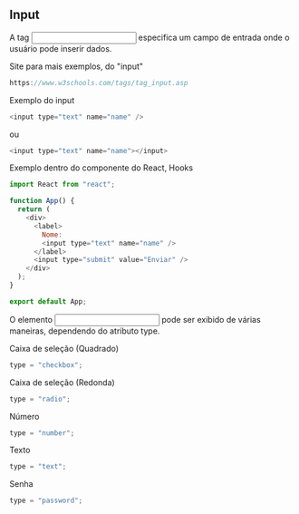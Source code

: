 ## Input

A tag <input> especifica um campo de entrada onde o usuário pode inserir dados.

Site para mais exemplos, do "input"

```js
https://www.w3schools.com/tags/tag_input.asp
```

Exemplo do input

```js
<input type="text" name="name" />
```

ou

```js
<input type="text" name="name"></input>
```

Exemplo dentro do componente do React, Hooks

```js
import React from "react";

function App() {
  return (
    <div>
      <label>
        Nome:
        <input type="text" name="name" />
      </label>
      <input type="submit" value="Enviar" />
    </div>
  );
}

export default App;
```

O elemento <input> pode ser exibido de várias maneiras, dependendo do atributo type.

Caixa de seleção (Quadrado)

```js
type = "checkbox";
```

Caixa de seleção (Redonda)

```js
type = "radio";
```

Número

```js
type = "number";
```

Texto

```js
type = "text";
```

Senha

```js
type = "password";
```
